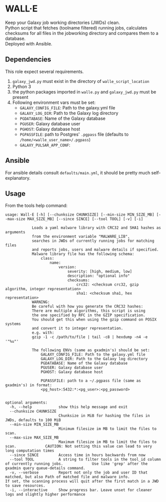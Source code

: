 # WALL·E
Keep your Galaxy job working directories (JWDs) clean.  
Python script that fetches (toolname filtered) running jobs, calculates checksums for all files in the jobworking directory and compares them to a database.  
Deployed with Ansible.

## Dependencies
This role expect several requirements.
1. `galaxy_jwd.py` must exist in the directory of `walle_script_location`
2. Python 3
2. the python packages imported in `walle.py` and `galaxy_jwd.py` must be present
3. Following environment vars must be set:
    - `GALAXY_CONFIG_FILE`: Path to the galaxy.yml file
    - `GALAXY_LOG_DIR`: Path to the Galaxy log directory
    - `PGDATABASE`: Name of the Galaxy database
    - `PGUSER`: Galaxy database user
    - `PGHOST`: Galaxy database host
    - `PGPASSFILE`: path to Postgres' `.pgpass` file (defaults to `/home/<walle_user_name>/.pgpass`)
    - `GALAXY_PULSAR_APP_CONF`: 
## Ansible
For ansible details consult `defaults/main.yml`, it should be pretty much self-explanatory.  

## Usage
From the tools help command:
~~~
usage: Wall·E [-h] [--chunksize CHUNKSIZE] [--min-size MIN_SIZE_MB] [--max-size MAX_SIZE_MB] [--since SINCE] [--tool TOOL] [-v] [-i]

            Loads a yaml malware library with CRC32 and SHA1 hashes as arguments
            from the environment variable "MALWARE_LIB",
            searches in JWDs of currently running jobs for matching files
            and reports jobs, users and malware details if specified.
            Malware library file has the following schema:
                class:
                    name:
                        version:
                            severity: [high, medium, low]
                            description: "optional info"
                            checksums:
                                crc32: <checksum crc32, gzip algorithm, integer representation>
                                sha1: <checksum sha1, hex representation>
            WARNING:
            Be careful with how you generate the CRC32 hashes:
            There are multiple algorithms, this script is using
            the one specified by RFC in the GZIP specification.
            You should get this when using the gzip command on POSIX systems
            and convert it to integer representation.
            e.g. with:
            gzip -1 -c /path/to/file | tail -c8 | hexdump -n4 -e '"%u"'
            
            The following ENVs (same as gxadmin's) should be set:
                GALAXY_CONFIG_FILE: Path to the galaxy.yml file
                GALAXY_LOG_DIR: Path to the Galaxy log directory
                PGDATABASE: Name of the Galaxy database
                PGUSER: Galaxy database user
                PGHOST: Galaxy database host

                PGPASSFILE: path to a ~/.pgpass file (same as gxadmin's) in format:
                <pg_host>:5432:*:<pg_user>:<pg_password>
            

optional arguments:
  -h, --help            show this help message and exit
  --chunksize CHUNKSIZE
                        Chunksize in MiB for hashing the files in JWDs, defaults to 100 MiB
  --min-size MIN_SIZE_MB
                        Minimum filesize im MB to limit the files to scan.
  --max-size MAX_SIZE_MB
                        Maximum filesize im MB to limit the files to scan.             CAUTION: Not setting this value can lead to very long computation times
  --since SINCE         Access time in hours backwards from now
  --tool TOOL           A string to filter tools in the tool_id column of currently running jobs.             Use like 'grep' after the gxadmin query queue-details command.
  -v, --verbose         Report not only the job and user ID that matched, but also Path of matched file and malware info.             If set, the scanning process will quit after the first match in a JWD to save resources.
  -i, --interactive     Show progress bar. Leave unset for cleaner logs and slightly higher performance
~~~